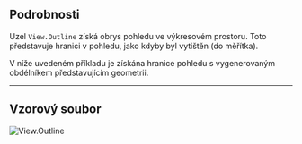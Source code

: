 ## Podrobnosti
Uzel `View.Outline` získá obrys pohledu ve výkresovém prostoru. Toto představuje hranici v pohledu, jako kdyby byl vytištěn (do měřítka).

V níže uvedeném příkladu je získána hranice pohledu s vygenerovaným obdélníkem představujícím geometrii.
___
## Vzorový soubor

![View.Outline](./Revit.Elements.Views.View.Outline_img.jpg)
